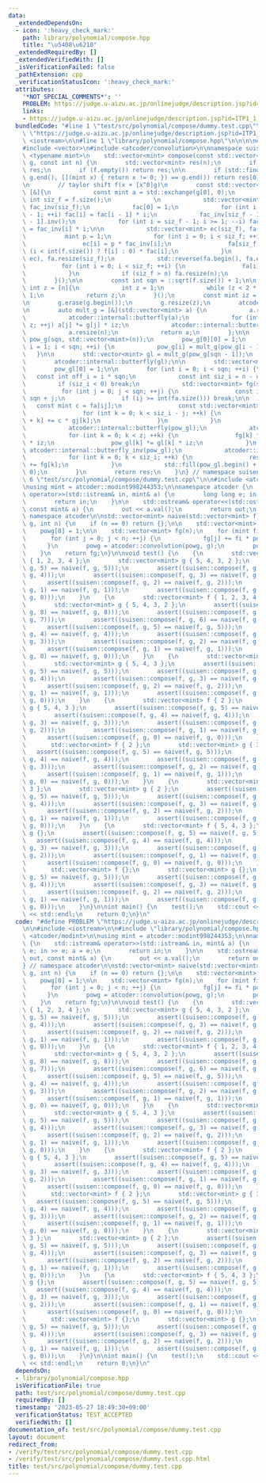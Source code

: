 ```yaml
---
data:
  _extendedDependsOn:
  - icon: ':heavy_check_mark:'
    path: library/polynomial/compose.hpp
    title: "\u5408\u6210"
  _extendedRequiredBy: []
  _extendedVerifiedWith: []
  _isVerificationFailed: false
  _pathExtension: cpp
  _verificationStatusIcon: ':heavy_check_mark:'
  attributes:
    '*NOT_SPECIAL_COMMENTS*': ''
    PROBLEM: https://judge.u-aizu.ac.jp/onlinejudge/description.jsp?id=ITP1_1_A
    links:
    - https://judge.u-aizu.ac.jp/onlinejudge/description.jsp?id=ITP1_1_A
  bundledCode: "#line 1 \"test/src/polynomial/compose/dummy.test.cpp\"\n#define PROBLEM\
    \ \"https://judge.u-aizu.ac.jp/onlinejudge/description.jsp?id=ITP1_1_A\"\n\n#include\
    \ <iostream>\n\n#line 1 \"library/polynomial/compose.hpp\"\n\n\n\n#include <cmath>\n\
    #include <vector>\n#include <atcoder/convolution>\n\nnamespace suisen {\n    template\
    \ <typename mint>\n    std::vector<mint> compose(const std::vector<mint>& f, std::vector<mint>\
    \ g, const int n) {\n        std::vector<mint> res(n);\n        if (n == 0) return\
    \ res;\n        if (f.empty()) return res;\n\n        if (std::find_if(g.begin(),\
    \ g.end(), [](mint x) { return x != 0; }) == g.end()) return res[0] = f[0], res;\n\
    \n        // taylor shift f(x + [x^0]g)\n        const std::vector<mint> fa =\
    \ [&]{\n            const mint a = std::exchange(g[0], 0);\n            const\
    \ int siz_f = f.size();\n            \n            std::vector<mint> fac(siz_f),\
    \ fac_inv(siz_f);\n            fac[0] = 1;\n            for (int i = 1; i <= siz_f\
    \ - 1; ++i) fac[i] = fac[i - 1] * i;\n            fac_inv[siz_f - 1] = fac[siz_f\
    \ - 1].inv();\n            for (int i = siz_f - 1; i >= 1; --i) fac_inv[i - 1]\
    \ = fac_inv[i] * i;\n\n            std::vector<mint> ec(siz_f), fa(siz_f);\n \
    \           mint p = 1;\n            for (int i = 0; i < siz_f; ++i, p *= a) {\n\
    \                ec[i] = p * fac_inv[i];\n                fa[siz_f - 1 - i] =\
    \ (i < int(f.size()) ? f[i] : 0) * fac[i];\n            }\n            fa = atcoder::convolution(fa,\
    \ ec), fa.resize(siz_f);\n            std::reverse(fa.begin(), fa.end());\n  \
    \          for (int i = 0; i < siz_f; ++i) {\n                fa[i] *= fac_inv[i];\n\
    \            }\n            if (siz_f > n) fa.resize(n);\n            return fa;\n\
    \        }();\n\n        const int sqn = ::sqrt(f.size()) + 1;\n\n        const\
    \ int z = [n]{\n            int z = 1;\n            while (z < 2 * n - 1) z <<=\
    \ 1;\n            return z;\n        }();\n        const mint iz = mint(z).inv();\n\
    \n        g.erase(g.begin());\n        g.resize(z);\n        atcoder::internal::butterfly(g);\n\
    \n        auto mult_g = [&](std::vector<mint> a) {\n            a.resize(z);\n\
    \            atcoder::internal::butterfly(a);\n            for (int j = 0; j <\
    \ z; ++j) a[j] *= g[j] * iz;\n            atcoder::internal::butterfly_inv(a);\n\
    \            a.resize(n);\n            return a;\n        };\n\n        std::vector<std::vector<mint>>\
    \ pow_g(sqn, std::vector<mint>(n));\n        pow_g[0][0] = 1;\n        for (int\
    \ i = 1; i < sqn; ++i) {\n            pow_g[i] = mult_g(pow_g[i - 1]);\n     \
    \   }\n\n        std::vector<mint> gl = mult_g(pow_g[sqn - 1]);\n        gl.resize(z);\n\
    \        atcoder::internal::butterfly(gl);\n\n        std::vector<mint> pow_gl(z);\n\
    \        pow_gl[0] = 1;\n\n        for (int i = 0; i < sqn; ++i) {\n         \
    \   const int off_i = i * sqn;\n            const int siz_i = n - off_i;\n   \
    \         if (siz_i < 0) break;\n            std::vector<mint> fg(siz_i);\n  \
    \          for (int j = 0; j < sqn; ++j) {\n                const int ij = i *\
    \ sqn + j;\n                if (ij >= int(fa.size())) break;\n\n             \
    \   const mint c = fa[ij];\n                const std::vector<mint>& gj = pow_g[j];\n\
    \                for (int k = 0; k < siz_i - j; ++k) {\n                    fg[j\
    \ + k] += c * gj[k];\n                }\n            }\n            fg.resize(z);\n\
    \            atcoder::internal::butterfly(pow_gl);\n            atcoder::internal::butterfly(fg);\n\
    \            for (int k = 0; k < z; ++k) {\n                fg[k] *= pow_gl[k]\
    \ * iz;\n                pow_gl[k] *= gl[k] * iz;\n            }\n           \
    \ atcoder::internal::butterfly_inv(pow_gl);\n            atcoder::internal::butterfly_inv(fg);\n\
    \            for (int k = 0; k < siz_i; ++k) {\n                res[off_i + k]\
    \ += fg[k];\n            }\n            std::fill(pow_gl.begin() + n, pow_gl.end(),\
    \ 0);\n        }\n        return res;\n    }\n} // namespace suisen\n\n\n\n#line\
    \ 6 \"test/src/polynomial/compose/dummy.test.cpp\"\n\n#include <atcoder/modint>\n\
    \nusing mint = atcoder::modint998244353;\n\nnamespace atcoder {\n    std::istream&\
    \ operator>>(std::istream& in, mint& a) {\n        long long e; in >> e; a = e;\n\
    \        return in;\n    }\n\n    std::ostream& operator<<(std::ostream& out,\
    \ const mint& a) {\n        out << a.val();\n        return out;\n    }\n} //\
    \ namespace atcoder\n\nstd::vector<mint> naive(std::vector<mint> f, std::vector<mint>\
    \ g, int n) {\n    if (n == 0) return {};\n\n    std::vector<mint> powg(n);\n\
    \    powg[0] = 1;\n\n    std::vector<mint> fg(n);\n    for (mint fi : f) {\n \
    \       for (int j = 0; j < n; ++j) {\n            fg[j] += fi * powg[j];\n  \
    \      }\n        powg = atcoder::convolution(powg, g);\n        powg.resize(n);\n\
    \    }\n    return fg;\n}\n\nvoid test() {\n    {\n        std::vector<mint> f\
    \ { 1, 2, 3, 4 };\n        std::vector<mint> g { 5, 4, 3, 2 };\n        assert((suisen::compose(f,\
    \ g, 5) == naive(f, g, 5)));\n        assert((suisen::compose(f, g, 4) == naive(f,\
    \ g, 4)));\n        assert((suisen::compose(f, g, 3) == naive(f, g, 3)));\n  \
    \      assert((suisen::compose(f, g, 2) == naive(f, g, 2)));\n        assert((suisen::compose(f,\
    \ g, 1) == naive(f, g, 1)));\n        assert((suisen::compose(f, g, 0) == naive(f,\
    \ g, 0)));\n    }\n    {\n        std::vector<mint> f { 1, 2, 3, 4, 5, 6, 7 };\n\
    \        std::vector<mint> g { 5, 4, 3, 2 };\n        assert((suisen::compose(f,\
    \ g, 8) == naive(f, g, 8)));\n        assert((suisen::compose(f, g, 7) == naive(f,\
    \ g, 7)));\n        assert((suisen::compose(f, g, 6) == naive(f, g, 6)));\n  \
    \      assert((suisen::compose(f, g, 5) == naive(f, g, 5)));\n        assert((suisen::compose(f,\
    \ g, 4) == naive(f, g, 4)));\n        assert((suisen::compose(f, g, 3) == naive(f,\
    \ g, 3)));\n        assert((suisen::compose(f, g, 2) == naive(f, g, 2)));\n  \
    \      assert((suisen::compose(f, g, 1) == naive(f, g, 1)));\n        assert((suisen::compose(f,\
    \ g, 0) == naive(f, g, 0)));\n    }\n    {\n        std::vector<mint> f {};\n\
    \        std::vector<mint> g { 5, 4, 3 };\n        assert((suisen::compose(f,\
    \ g, 5) == naive(f, g, 5)));\n        assert((suisen::compose(f, g, 4) == naive(f,\
    \ g, 4)));\n        assert((suisen::compose(f, g, 3) == naive(f, g, 3)));\n  \
    \      assert((suisen::compose(f, g, 2) == naive(f, g, 2)));\n        assert((suisen::compose(f,\
    \ g, 1) == naive(f, g, 1)));\n        assert((suisen::compose(f, g, 0) == naive(f,\
    \ g, 0)));\n    }\n    {\n        std::vector<mint> f { 2 };\n        std::vector<mint>\
    \ g { 5, 4, 3 };\n        assert((suisen::compose(f, g, 5) == naive(f, g, 5)));\n\
    \        assert((suisen::compose(f, g, 4) == naive(f, g, 4)));\n        assert((suisen::compose(f,\
    \ g, 3) == naive(f, g, 3)));\n        assert((suisen::compose(f, g, 2) == naive(f,\
    \ g, 2)));\n        assert((suisen::compose(f, g, 1) == naive(f, g, 1)));\n  \
    \      assert((suisen::compose(f, g, 0) == naive(f, g, 0)));\n    }\n    {\n \
    \       std::vector<mint> f { 2 };\n        std::vector<mint> g { 3 };\n     \
    \   assert((suisen::compose(f, g, 5) == naive(f, g, 5)));\n        assert((suisen::compose(f,\
    \ g, 4) == naive(f, g, 4)));\n        assert((suisen::compose(f, g, 3) == naive(f,\
    \ g, 3)));\n        assert((suisen::compose(f, g, 2) == naive(f, g, 2)));\n  \
    \      assert((suisen::compose(f, g, 1) == naive(f, g, 1)));\n        assert((suisen::compose(f,\
    \ g, 0) == naive(f, g, 0)));\n    }\n    {\n        std::vector<mint> f { 5, 4,\
    \ 3 };\n        std::vector<mint> g { 2 };\n        assert((suisen::compose(f,\
    \ g, 5) == naive(f, g, 5)));\n        assert((suisen::compose(f, g, 4) == naive(f,\
    \ g, 4)));\n        assert((suisen::compose(f, g, 3) == naive(f, g, 3)));\n  \
    \      assert((suisen::compose(f, g, 2) == naive(f, g, 2)));\n        assert((suisen::compose(f,\
    \ g, 1) == naive(f, g, 1)));\n        assert((suisen::compose(f, g, 0) == naive(f,\
    \ g, 0)));\n    }\n    {\n        std::vector<mint> f { 5, 4, 3 };\n        std::vector<mint>\
    \ g {};\n        assert((suisen::compose(f, g, 5) == naive(f, g, 5)));\n     \
    \   assert((suisen::compose(f, g, 4) == naive(f, g, 4)));\n        assert((suisen::compose(f,\
    \ g, 3) == naive(f, g, 3)));\n        assert((suisen::compose(f, g, 2) == naive(f,\
    \ g, 2)));\n        assert((suisen::compose(f, g, 1) == naive(f, g, 1)));\n  \
    \      assert((suisen::compose(f, g, 0) == naive(f, g, 0)));\n    }\n    {\n \
    \       std::vector<mint> f {};\n        std::vector<mint> g {};\n        assert((suisen::compose(f,\
    \ g, 5) == naive(f, g, 5)));\n        assert((suisen::compose(f, g, 4) == naive(f,\
    \ g, 4)));\n        assert((suisen::compose(f, g, 3) == naive(f, g, 3)));\n  \
    \      assert((suisen::compose(f, g, 2) == naive(f, g, 2)));\n        assert((suisen::compose(f,\
    \ g, 1) == naive(f, g, 1)));\n        assert((suisen::compose(f, g, 0) == naive(f,\
    \ g, 0)));\n    }\n}\n\nint main() {\n    test();\n    std::cout << \"Hello World\"\
    \ << std::endl;\n    return 0;\n}\n"
  code: "#define PROBLEM \"https://judge.u-aizu.ac.jp/onlinejudge/description.jsp?id=ITP1_1_A\"\
    \n\n#include <iostream>\n\n#include \"library/polynomial/compose.hpp\"\n\n#include\
    \ <atcoder/modint>\n\nusing mint = atcoder::modint998244353;\n\nnamespace atcoder\
    \ {\n    std::istream& operator>>(std::istream& in, mint& a) {\n        long long\
    \ e; in >> e; a = e;\n        return in;\n    }\n\n    std::ostream& operator<<(std::ostream&\
    \ out, const mint& a) {\n        out << a.val();\n        return out;\n    }\n\
    } // namespace atcoder\n\nstd::vector<mint> naive(std::vector<mint> f, std::vector<mint>\
    \ g, int n) {\n    if (n == 0) return {};\n\n    std::vector<mint> powg(n);\n\
    \    powg[0] = 1;\n\n    std::vector<mint> fg(n);\n    for (mint fi : f) {\n \
    \       for (int j = 0; j < n; ++j) {\n            fg[j] += fi * powg[j];\n  \
    \      }\n        powg = atcoder::convolution(powg, g);\n        powg.resize(n);\n\
    \    }\n    return fg;\n}\n\nvoid test() {\n    {\n        std::vector<mint> f\
    \ { 1, 2, 3, 4 };\n        std::vector<mint> g { 5, 4, 3, 2 };\n        assert((suisen::compose(f,\
    \ g, 5) == naive(f, g, 5)));\n        assert((suisen::compose(f, g, 4) == naive(f,\
    \ g, 4)));\n        assert((suisen::compose(f, g, 3) == naive(f, g, 3)));\n  \
    \      assert((suisen::compose(f, g, 2) == naive(f, g, 2)));\n        assert((suisen::compose(f,\
    \ g, 1) == naive(f, g, 1)));\n        assert((suisen::compose(f, g, 0) == naive(f,\
    \ g, 0)));\n    }\n    {\n        std::vector<mint> f { 1, 2, 3, 4, 5, 6, 7 };\n\
    \        std::vector<mint> g { 5, 4, 3, 2 };\n        assert((suisen::compose(f,\
    \ g, 8) == naive(f, g, 8)));\n        assert((suisen::compose(f, g, 7) == naive(f,\
    \ g, 7)));\n        assert((suisen::compose(f, g, 6) == naive(f, g, 6)));\n  \
    \      assert((suisen::compose(f, g, 5) == naive(f, g, 5)));\n        assert((suisen::compose(f,\
    \ g, 4) == naive(f, g, 4)));\n        assert((suisen::compose(f, g, 3) == naive(f,\
    \ g, 3)));\n        assert((suisen::compose(f, g, 2) == naive(f, g, 2)));\n  \
    \      assert((suisen::compose(f, g, 1) == naive(f, g, 1)));\n        assert((suisen::compose(f,\
    \ g, 0) == naive(f, g, 0)));\n    }\n    {\n        std::vector<mint> f {};\n\
    \        std::vector<mint> g { 5, 4, 3 };\n        assert((suisen::compose(f,\
    \ g, 5) == naive(f, g, 5)));\n        assert((suisen::compose(f, g, 4) == naive(f,\
    \ g, 4)));\n        assert((suisen::compose(f, g, 3) == naive(f, g, 3)));\n  \
    \      assert((suisen::compose(f, g, 2) == naive(f, g, 2)));\n        assert((suisen::compose(f,\
    \ g, 1) == naive(f, g, 1)));\n        assert((suisen::compose(f, g, 0) == naive(f,\
    \ g, 0)));\n    }\n    {\n        std::vector<mint> f { 2 };\n        std::vector<mint>\
    \ g { 5, 4, 3 };\n        assert((suisen::compose(f, g, 5) == naive(f, g, 5)));\n\
    \        assert((suisen::compose(f, g, 4) == naive(f, g, 4)));\n        assert((suisen::compose(f,\
    \ g, 3) == naive(f, g, 3)));\n        assert((suisen::compose(f, g, 2) == naive(f,\
    \ g, 2)));\n        assert((suisen::compose(f, g, 1) == naive(f, g, 1)));\n  \
    \      assert((suisen::compose(f, g, 0) == naive(f, g, 0)));\n    }\n    {\n \
    \       std::vector<mint> f { 2 };\n        std::vector<mint> g { 3 };\n     \
    \   assert((suisen::compose(f, g, 5) == naive(f, g, 5)));\n        assert((suisen::compose(f,\
    \ g, 4) == naive(f, g, 4)));\n        assert((suisen::compose(f, g, 3) == naive(f,\
    \ g, 3)));\n        assert((suisen::compose(f, g, 2) == naive(f, g, 2)));\n  \
    \      assert((suisen::compose(f, g, 1) == naive(f, g, 1)));\n        assert((suisen::compose(f,\
    \ g, 0) == naive(f, g, 0)));\n    }\n    {\n        std::vector<mint> f { 5, 4,\
    \ 3 };\n        std::vector<mint> g { 2 };\n        assert((suisen::compose(f,\
    \ g, 5) == naive(f, g, 5)));\n        assert((suisen::compose(f, g, 4) == naive(f,\
    \ g, 4)));\n        assert((suisen::compose(f, g, 3) == naive(f, g, 3)));\n  \
    \      assert((suisen::compose(f, g, 2) == naive(f, g, 2)));\n        assert((suisen::compose(f,\
    \ g, 1) == naive(f, g, 1)));\n        assert((suisen::compose(f, g, 0) == naive(f,\
    \ g, 0)));\n    }\n    {\n        std::vector<mint> f { 5, 4, 3 };\n        std::vector<mint>\
    \ g {};\n        assert((suisen::compose(f, g, 5) == naive(f, g, 5)));\n     \
    \   assert((suisen::compose(f, g, 4) == naive(f, g, 4)));\n        assert((suisen::compose(f,\
    \ g, 3) == naive(f, g, 3)));\n        assert((suisen::compose(f, g, 2) == naive(f,\
    \ g, 2)));\n        assert((suisen::compose(f, g, 1) == naive(f, g, 1)));\n  \
    \      assert((suisen::compose(f, g, 0) == naive(f, g, 0)));\n    }\n    {\n \
    \       std::vector<mint> f {};\n        std::vector<mint> g {};\n        assert((suisen::compose(f,\
    \ g, 5) == naive(f, g, 5)));\n        assert((suisen::compose(f, g, 4) == naive(f,\
    \ g, 4)));\n        assert((suisen::compose(f, g, 3) == naive(f, g, 3)));\n  \
    \      assert((suisen::compose(f, g, 2) == naive(f, g, 2)));\n        assert((suisen::compose(f,\
    \ g, 1) == naive(f, g, 1)));\n        assert((suisen::compose(f, g, 0) == naive(f,\
    \ g, 0)));\n    }\n}\n\nint main() {\n    test();\n    std::cout << \"Hello World\"\
    \ << std::endl;\n    return 0;\n}\n"
  dependsOn:
  - library/polynomial/compose.hpp
  isVerificationFile: true
  path: test/src/polynomial/compose/dummy.test.cpp
  requiredBy: []
  timestamp: '2023-05-27 18:49:30+09:00'
  verificationStatus: TEST_ACCEPTED
  verifiedWith: []
documentation_of: test/src/polynomial/compose/dummy.test.cpp
layout: document
redirect_from:
- /verify/test/src/polynomial/compose/dummy.test.cpp
- /verify/test/src/polynomial/compose/dummy.test.cpp.html
title: test/src/polynomial/compose/dummy.test.cpp
---
```

